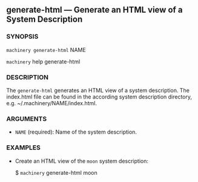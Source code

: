 
## generate-html — Generate an HTML view of a System Description

### SYNOPSIS

`machinery generate-html` NAME

`machinery` help generate-html


### DESCRIPTION

The `generate-html` generates an HTML view of a system description. The
index.html file can be found in the according system description directory, e.g.
~/.machinery/NAME/index.html.


### ARGUMENTS

  * `NAME` (required):
    Name of the system description.


### EXAMPLES

 * Create an HTML view of the `moon` system description:

   $ `machinery` generate-html moon
